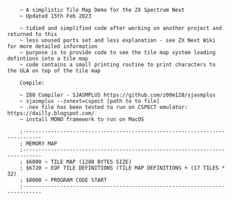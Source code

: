 
        
        ~ A simplistic Tile Map Demo for the ZX Spectrum Next
        ~ Updated 15th Feb 2023

        ~ tidied and simplified code after working on another project and returned to this
        ~ less unused ports set and less explanation - see ZX Next Wiki for more detailed information
        ~ purpose is to provide code to see the tile map system loading defintions into a tile map 
        ~ code contains a small printing routine to print characters to the ULA on top of the tile map

        Compile:
 
        ~ Z80 Compiler - SJASMPLUS https://github.com/z00m128/sjasmplus
        ~ sjasmplus --zxnext=cspect [path to to file]
        ~ .nex file has been tested to run on CSPECT emulator: https://dailly.blogspot.com/
        ~ install MONO framework to run on MacOS
        
        ;----------------------------------------------------------------------------
        ; MEMORY MAP
        ;----------------------------------------------------------------------------
        ; $6000 ~ TILE MAP (1280 BYTES SIZE)
        ; $6720 ~ EOF TILE DEFINITIONS (TILE MAP DEFINITIONS + (17 TILES * 32)
        ; $8000 ~ PROGRAM CODE START
        ;----------------------------------------------------------------------------
